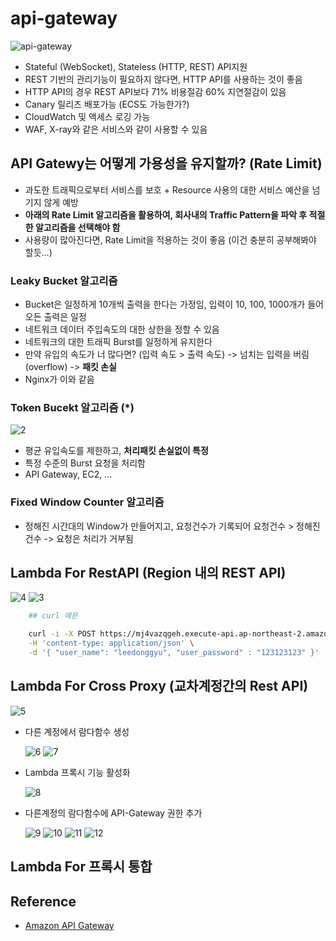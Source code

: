 # api-gateway

![api-gateway](./public/1.png)

- Stateful (WebSocket), Stateless (HTTP, REST) API지원
- REST 기반의 관리기능이 필요하지 않다면, HTTP API를 사용하는 것이 좋음
- HTTP API의 경우 REST API보다 71% 비용절감 60% 지연절감이 있음
- Canary 릴리즈 배포가능 (ECS도 가능한가?)
- CloudWatch 및 액세스 로깅 가능
- WAF, X-ray와 같은 서비스와 같이 사용할 수 있음

## API Gatewy는 어떻게 가용성을 유지할까? (Rate Limit)

- 과도한 트래픽으로부터 서비스를 보호 + Resource 사용의 대한 서비스 예산을 넘기지 않게 예방
- <b>아래의 Rate Limit 알고리즘을 활용하여, 회사내의 Traffic Pattern을 파악 후 적절한 알고리즘을 선택해야 함</b>
- 사용량이 많아진다면, Rate Limit을 적용하는 것이 좋음 (이건 충분히 공부해봐야 할듯...)

### Leaky Bucket 알고리즘

- Bucket은 일정하게 10개씩 출력을 한다는 가정임, 입력이 10, 100, 1000개가 들어오든 출력은 일정
- 네트워크 데이터 주입속도의 대한 상한을 정할 수 있음
- 네트워크의 대한 트래픽 Burst를 일정하게 유지한다
- 만약 유입의 속도가 너 많다면? (입력 속도 > 출력 속도) -> 넘치는 입력을 버림 (overflow) -> <b>패킷 손실</b>
- Nginx가 이와 같음

### Token Bucekt 알고리즘 (*)

![2](./public/2.png)

- 평균 유입속도를 제한하고, <b>처리패킷 손실없이 특정</b>
- 특정 수준의 Burst 요청을 처리함
- API Gateway, EC2, ...

### Fixed Window Counter 알고리즘

- 정해진 시간대의 Window가 만들어지고, 요청건수가 기록되어 요청건수 > 정해진 건수 -> 요청은 처리가 거부됨

## Lambda For RestAPI (Region 내의 REST API)

![4](./public/4.png)
![3](./public/3.png)

```sh
    ## curl 예문

    curl -i -X POST https://mj4vazqgeh.execute-api.ap-northeast-2.amazonaws.com/test/greet \
    -H 'content-type: application/json' \
    -d '{ "user_name": "leedonggyu", "user_password" : "123123123" }'
```

## Lambda For Cross Proxy (교차계정간의 Rest API)

![5](./public/5.png)

- 다른 계정에서 람다함수 생성

    ![6](./public/6.png)
    ![7](./public/7.png)

- Lambda 프록시 기능 활성화

    ![8](./public/8.png)

- 다른계정의 람다함수에 API-Gateway 권한 추가

    ![9](./public/9.png)
    ![10](./public/10.png)
    ![11](./public/11.png)
    ![12](./public/12.png)

## Lambda For 프록시 통합




## Reference

- <a href="https://docs.aws.amazon.com/ko_kr/apigateway/latest/developerguide/api-gateway-tutorials.html"> Amazon API Gateway </a>
